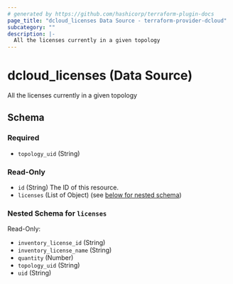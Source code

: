 ```yaml
---
# generated by https://github.com/hashicorp/terraform-plugin-docs
page_title: "dcloud_licenses Data Source - terraform-provider-dcloud"
subcategory: ""
description: |-
  All the licenses currently in a given topology
---
```


# dcloud_licenses (Data Source)

All the licenses currently in a given topology



<!-- schema generated by tfplugindocs -->
## Schema

### Required

- `topology_uid` (String)

### Read-Only

- `id` (String) The ID of this resource.
- `licenses` (List of Object) (see [below for nested schema](#nestedatt--licenses))

<a id="nestedatt--licenses"></a>
### Nested Schema for `licenses`

Read-Only:

- `inventory_license_id` (String)
- `inventory_license_name` (String)
- `quantity` (Number)
- `topology_uid` (String)
- `uid` (String)



